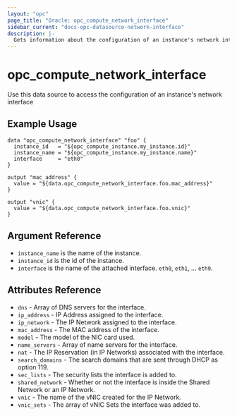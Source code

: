 ```yaml
---
layout: "opc"
page_title: "Oracle: opc_compute_network_interface"
sidebar_current: "docs-opc-datasource-network-interface"
description: |-
  Gets information about the configuration of an instance's network interface
---
```


# opc\_compute\_network\_interface

Use this data source to access the configuration of an instance's network interface

## Example Usage

```
data "opc_compute_network_interface" "foo" {
  instance_id   = "${opc_compute_instance.my_instance.id}"
  instance_name = "${opc_compute_instance.my_instance.name}"
  interface     = "eth0"
}

output "mac_address" {
  value = "${data.opc_compute_network_interface.foo.mac_address}"
}

output "vnic" {
  value = "${data.opc_compute_network_interface.foo.vnic}"
}
```

## Argument Reference
* `instance_name` is the name of the instance.
* `instance_id` is the id of the instance.
* `interface` is the name of the attached interface. `eth0`, `eth1`, ... `eth9`.

## Attributes Reference

* `dns` - Array of DNS servers for the interface.
* `ip_address` - IP Address assigned to the interface.
* `ip_network` - The IP Network assigned to the interface.
* `mac_address` - The MAC address of the interface.
* `model` - The model of the NIC card used.
* `name_servers` - Array of name servers for the interface.
* `nat` - The IP Reservation (in IP Networks) associated with the interface.
* `search_domains` - The search domains that are sent through DHCP as option 119.
* `sec_lists` - The security lists the interface is added to.
* `shared_network` - Whether or not the interface is inside the Shared Network or an IP Network.
* `vnic` - The name of the vNIC created for the IP Network.
* `vnic_sets` - The array of vNIC Sets the interface was added to.
